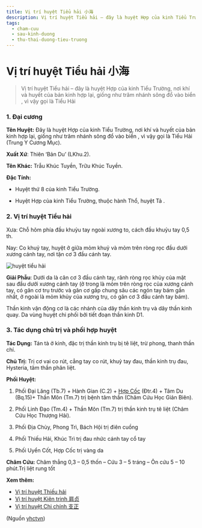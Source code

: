```yaml
---
title: Vị trí huyệt Tiểu hải 小海
description: Vị trí huyệt Tiểu hải – đây là huyệt Hợp của kinh Tiểu Trường, nơi khí và huyết của bản kinh hợp lại, giống như trăm nhánh sông đổ vào biển , vì vậy gọi là Tiểu Hải 
tags:
  - cham-cuu
  - sau-kinh-duong
  - thu-thai-duong-tieu-truong
---
```


# Vị trí huyệt Tiểu hải 小海 

> Vị trí huyệt Tiểu hải – đây là huyệt Hợp của kinh Tiểu Trường, nơi khí và huyết của bản kinh hợp lại, giống như trăm nhánh sông đổ vào biển , vì vậy gọi là Tiểu Hải 

### 1. Đại cương

**Tên Huyệt:** Đây là huyệt Hợp của kinh Tiểu Trường, nơi khí và huyết của bản kinh hợp lại, giống như trăm nhánh sông đổ vào biển , vì vậy gọi là Tiểu Hải (Trung Y Cương Mục).

**Xuất Xứ**: Thiên ‘Bản Du’ (LKhu.2).

**Tên** **Khác:** Trẫu Khúc Tuyền, Trữu Khúc Tuyền.

**Đặc Tính:**

+ Huyệt thứ 8 của kinh Tiểu Trường.

+ Huyệt Hợp của kinh Tiểu Trường, thuộc hành Thổ, huyệt Tả .

### 2. Vị trí huyệt Tiểu hải

Xưa: Chỗ hõm phía đầu khuỷu tay ngoài xương to, cách đầu khuỷu tay 0,5 th.

Nay: Co khuỷ tay, huyệt ở giữa mỏm khuỷ và mỏm trên ròng rọc đầu dưới xương cánh tay, nơi tận cơ 3 đầu cánh tay.

![huyệt tiểu hải](/imgs/yhctvn/huyet-tieu-hai-300x169.jpg)

**Giải Phẫu**: Dưới da là cân cơ 3 đầu cánh tay, rãnh ròng rọc khủy của mặt sau đầu dưới xương cánh tay (ở trong là mỏm trên ròng rọc của xương cánh tay, có gân cơ trụ trước và gân cơ gấp chung sâu các ngón tay bám gần nhất, ở ngoài là mỏm khủy của xương trụ, có gân cơ 3 đầu cánh tay bám).

Thần kinh vận động cơ là các nhánh của dây thần kinh trụ và dây thần kinh quay. Da vùng huyệt chi phối bởi tiết đoạn thần kinh D1.

### 3. Tác dụng chủ trị và phối hợp huyệt

**Tác Dụng:** Tán tà ở kinh, đặc trị thần kinh trụ bị tê liệt, trừ phong, thanh thần chí.

**Chủ Trị:** Trị cơ vai co rút, cẳng tay co rút, khuỷ tay đau, thần kinh trụ đau, Hysteria, tâm thần phân liệt.

**Phối Huyệt:**

1. Phối Đại Lăng (Tb.7) + Hành Gian (C.2) + [Hợp Cốc](/yhctvn/huyet-hop-coc-%e5%90%88-%e8%b0%b7) (Đtr.4) + Tâm Du (Bq.15)+ Thần Môn (Tm.7) trị bệnh tâm thần (Châm Cứu Học Giản Biên).

2. Phối Linh Đạo (Tm.4) + Thần Môn (Tm.7) trị thần kinh trụ tê liệt (Châm Cứu Học Thượng Hải).
3. Phối Địa Chùy, Phong Trì, Bách Hội trị điên cuồng
4. Phối Thiếu Hải, Khúc Trì trị đau nhức cánh tay cổ tay
5. Phối Uyển Cốt, Hợp Cốc trị vàng da

**Châm Cứu:** Châm thẳng 0,3 – 0,5 thốn – Cứu 3 – 5 tráng – Ôn cứu 5 – 10 phút.Trị liệt rung tốt

**Xem thêm:**

* [Vị trí huyệt Thiếu hải](/yhctvn/vi-tri-huyet-thieu-hai-%e5%b0%91%e6%b5%b7)
* [Vị trí huyệt Kiên trinh 肩贞](/yhctvn/vi-tri-huyet-kien-trinh-%e8%82%a9%e8%b4%9e)
* [Vị trí huyệt Chi chính 支正](/yhctvn/vi-tri-huyet-chi-chinh-%e6%94%af%e6%ad%a3)

(Nguồn <a href="https://yhctvn.com/vi-tri-huyet-tieu-hai-小海/" target="_blank">yhctvn</a>)
